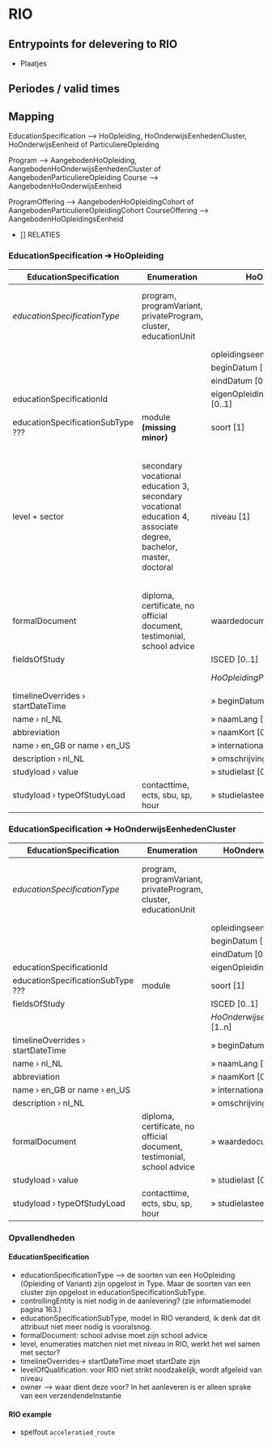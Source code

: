 # RIO

<verwijzen naar RIO mapper>

## Entrypoints for delevering to RIO
- Plaatjes


## Periodes / valid times

## Mapping

EducationSpecification --> HoOpleiding, HoOnderwijsEenhedenCluster, HoOnderwijsEenheid of ParticuliereOpleiding

Program --> AangebodenHoOpleiding, AangebodenHoOnderwijsEenhedenCluster of AangebodenParticuliereOpleiding
Course --> AangebodenHoOnderwijsEenheid

ProgramOffering --> AangebodenHoOpleidingCohort of AangebodenParticuliereOpleidingCohort
CourseOffering --> AangebodenHoOpleidingsEenheid

- [] RELATIES


<style>
  // tr:nth-child(1) { background: red; }
  // tr:nth-child(2) { background: orange; }
  // tr:nth-child(3) { background: green; }
</style>

### EducationSpecification ➔ HoOpleiding

| EducationSpecification            | Enumeration                                                                                                      | HoOpleiding                          | Enumeration                                                                                                                                                                                                                                                                                      | Remarks                                                                                                                                       |
| --------------------------------- | ---------------------------------------------------------------------------------------------------------------- | ------------------------------------ | ------------------------------------------------------------------------------------------------------------------------------------------------------------------------------------------------------------------------------------------------------------------------------------------------ | --------------------------------------------------------------------------------------------------------------------------------------------- |
| *educationSpecificationType*      | program, programVariant, privateProgram, cluster, educationUnit                                                  |                                      |                                                                                                                                                                                                                                                                                                  | Determines whether this EducationSpecification maps to a HoOpleiding, HoOnderwijsEenhedenCluster, HoOnderwijsEenheid or ParticuliereOpleiding |
|                                   |                                                                                                                  | opleidingseenheidcode [0..1]         |                                                                                                                                                                                                                                                                                                  |                                                                                                                                               |
|                                   |                                                                                                                  | beginDatum [1]                       |                                                                                                                                                                                                                                                                                                  |                                                                                                                                               |
|                                   |                                                                                                                  | eindDatum [0..1]                     |                                                                                                                                                                                                                                                                                                  |                                                                                                                                               |
| educationSpecificationId          |                                                                                                                  | eigenOpleidingsEenheidSleutel [0..1] |                                                                                                                                                                                                                                                                                                  |                                                                                                                                               |
| educationSpecificationSubType ??? | module **(missing minor)**                                                                                       | soort [1]                            | OPLEIDING, VARIANT                                                                                                                                                                                                                                                                               |                                                                                                                                               |
| level + sector                    | secondary vocational education 3, secondary vocational education 4, associate degree, bachelor, master, doctoral | niveau [1]                           | PO-VVE, PO-BAO, PO-SBAO, PO-SO, PO-VSO, PO-ARBEIDSMARKT, PO-DAGBESTEDING, VO-PRO, VO-VMBO-BB, VO-VMBO-KB, VO-VMBO-GL, VO-VMBO-TL, VO-HAVO, VO-VWO, VO-VBO, MBO, MBO-1, MBO-2, MBO-3, MBO-4, NT2-I, NT2-II, EDUCATIE, HBO-AD, HBO-BA, HBO-MA, HBO-PM, HBO-O, WO-BA, WO-MA, WO-PM, WO-O, ONBEPAALD |                                                                                                                                               |
| formalDocument                    | diploma, certificate, no official document, testimonial, school advice                                           | waardedocumentsoort [1]              | CERTIFICAAT, DIPLOMA, GEEN_OFFICIEEL_DOCUMENT, GETUIGSCHRIFT, SCHOOLADVIES                                                                                                                                                                                                                       |                                                                                                                                               |
| fieldsOfStudy                     |                                                                                                                  | ISCED [0..1]                         |                                                                                                                                                                                                                                                                                                  |                                                                                                                                               |
|                                   |                                                                                                                  | *HoOpleidingPeriode* [1..n]          |                                                                                                                                                                                                                                                                                                  | See also [Historic and future data](historic-and-future-data.md).                                                                                                    |
| timelineOverrides › startDateTime |                                                                                                                  | » beginDatum [1]                     |                                                                                                                                                                                                                                                                                                  |                                                                                                                                               |
| name › nl_NL                      |                                                                                                                  | » naamLang [1]                       |                                                                                                                                                                                                                                                                                                  |                                                                                                                                               |
| abbreviation                      |                                                                                                                  | » naamKort [0..1]                    |                                                                                                                                                                                                                                                                                                  |                                                                                                                                               |
| name › en_GB or name › en_US      |                                                                                                                  | » internationaleNaam [0..1]          |                                                                                                                                                                                                                                                                                                  |                                                                                                                                               |
| description › nl_NL               |                                                                                                                  | » omschrijving [0..1]                |                                                                                                                                                                                                                                                                                                  |                                                                                                                                               |
| studyload › value                 |                                                                                                                  | » studielast [0..1]                  |                                                                                                                                                                                                                                                                                                  |                                                                                                                                               |
| studyload › typeOfStudyLoad       | contacttime, ects, sbu, sp, hour                                                                                 | » studielasteenheid [0..1]           |                                                                                                                                                                                                                                                                                                  |                                                                                                                                               |

### EducationSpecification ➔ HoOnderwijsEenhedenCluster

| EducationSpecification            | Enumeration                                                            | HoOnderwijseenhedencluster                 | Enumeration | Remarks                                                                                                                                       |
| --------------------------------- | ---------------------------------------------------------------------- | ------------------------------------------ | ----------- | --------------------------------------------------------------------------------------------------------------------------------------------- |
| *educationSpecificationType*      | program, programVariant, privateProgram, cluster, educationUnit        |                                            |             | Determines whether this EducationSpecification maps to a HoOpleiding, HoOnderwijsEenhedenCluster, HoOnderwijsEenheid or ParticuliereOpleiding |
|                                   |                                                                        | opleidingseenheidcode [0..1]               |             |                                                                                                                                               |
|                                   |                                                                        | beginDatum [1]                             |             |                                                                                                                                               |
|                                   |                                                                        | eindDatum [0..1]                           |             |                                                                                                                                               |
| educationSpecificationId          |                                                                        | eigenOpleidingsEenheidSleutel [0..1]       |             |                                                                                                                                               |
| educationSpecificationSubType ??? | module                                                                 | soort [1]                                  | HOEC        |                                                                                                                                               |
| fieldsOfStudy                     |                                                                        | ISCED [0..1]                               |             |                                                                                                                                               |
|                                   |                                                                        | *HoOnderwijseenhedenclusterPeriode* [1..n] |             | See also [Historic and future data](historic-and-future-data.md).                                                                             |
| timelineOverrides › startDateTime |                                                                        | » beginDatum [1]                           |             |                                                                                                                                               |
| name › nl_NL                      |                                                                        | » naamLang [1]                             |             |                                                                                                                                               |
| abbreviation                      |                                                                        | » naamKort [0..1]                          |             |                                                                                                                                               |
| name › en_GB or name › en_US      |                                                                        | » internationaleNaam [0..1]                |             |                                                                                                                                               |
| description › nl_NL               |                                                                        | » omschrijving [0..1]                      |             |                                                                                                                                               |
| formalDocument                    | diploma, certificate, no official document, testimonial, school advice | » waardedocumentsoort [1]                  |             |                                                                                                                                               |
| studyload › value                 |                                                                        | » studielast [0..1]                        |             |                                                                                                                                               |
| studyload › typeOfStudyLoad       | contacttime, ects, sbu, sp, hour                                       | » studielasteenheid [0..1]                 |             |                                                                                                                                               |



### Opvallendheden

#### EducationSpecification
- educationSpecificationType --> de soorten van een HoOpleiding (Opleiding of Variant) zijn opgelost in Type. Maar de soorten van een cluster zijn opgelost in educationSpecificationSubType.
- controllingEntity is niet nodig in de aanlevering? (zie informatiemodel pagina 163.)
- educationSpecificationSubType, model in RIO veranderd, ik denk dat dit attribuut niet meer nodig is vooralsnog.
- formalDocument: school advise moet zijn school advice
- level, enumeraties matchen niet met niveau in RIO, werkt het wel samen met sector?
- timelineOverrides-> startDateTime moet startDate zijn
- levelOfQualification: voor RIO niet strikt noodzakelijk, wordt afgeleid van niveau
- owner --> waar dient deze voor? In het aanleveren is er alleen sprake van een verzendendeInstantie


#### RIO example
- spelfout `acceleratied_route`